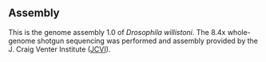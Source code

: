 Assembly
--------

This is the genome assembly 1.0 of *Drosophila willistoni*. The 8.4x
whole-genome shotgun sequencing was performed and assembly provided by
the J. Craig Venter Institute ([JCVI](http://www.jcvi.org/)).
